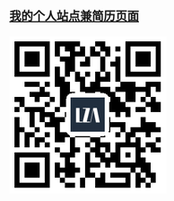 ## [我的个人站点兼简历页面](http://liuzuann.com)
### [![扫一扫查看](https://github.com/liuzuan/liuzuan-resume/blob/master/src/assets/images/liuzuann.png)](http://liuzuann.com)